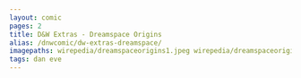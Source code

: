 ```yaml
---
layout: comic
pages: 2
title: D&W Extras - Dreamspace Origins
alias: /dnwcomic/dw-extras-dreamspace/
imagepaths: wirepedia/dreamspaceorigins1.jpeg wirepedia/dreamspaceorigins2.jpeg
tags: dan eve
---
```

